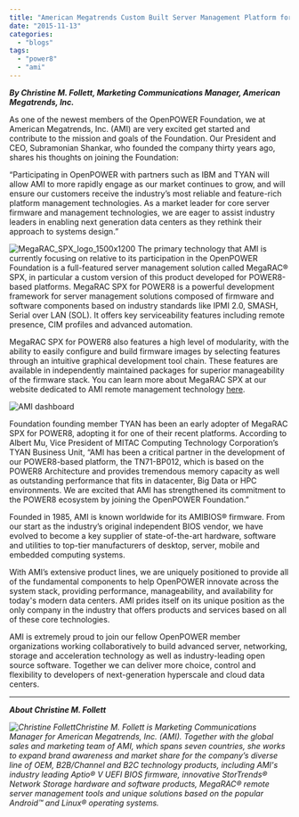 ```yaml
---
title: "American Megatrends Custom Built Server Management Platform for OpenPOWER"
date: "2015-11-13"
categories: 
  - "blogs"
tags: 
  - "power8"
  - "ami"
---
```


**_By Christine M. Follett, Marketing Communications Manager, American Megatrends, Inc._**

As one of the newest members of the OpenPOWER Foundation, we at American Megatrends, Inc. (AMI) are very excited get started and contribute to the mission and goals of the Foundation. Our President and CEO, Subramonian Shankar, who founded the company thirty years ago, shares his thoughts on joining the Foundation:

“Participating in OpenPOWER with partners such as IBM and TYAN will allow AMI to more rapidly engage as our market continues to grow, and will ensure our customers receive the industry’s most reliable and feature-rich platform management technologies. As a market leader for core server firmware and management technologies, we are eager to assist industry leaders in enabling next generation data centers as they rethink their approach to systems design.”

![MegaRAC_SPX_logo_1500x1200](images/MegaRAC_SPX_logo_1500x1200-300x240.png) The primary technology that AMI is currently focusing on relative to its participation in the OpenPOWER Foundation is a full-featured server management solution called MegaRAC® SPX, in particular a custom version of this product developed for POWER8-based platforms. MegaRAC SPX for POWER8 is a powerful development framework for server management solutions composed of firmware and software components based on industry standards like IPMI 2.0, SMASH, Serial over LAN (SOL). It offers key serviceability features including remote presence, CIM profiles and advanced automation.

MegaRAC SPX for POWER8 also features a high level of modularity, with the ability to easily configure and build firmware images by selecting features through an intuitive graphical development tool chain. These features are available in independently maintained packages for superior manageability of the firmware stack. You can learn more about MegaRAC SPX at our website dedicated to AMI remote management technology [here](http://www.megarac.com/live/embedded/megarac-spx/).

![AMI dashboard](images/AMI-dashboard.png)

Foundation founding member TYAN has been an early adopter of MegaRAC SPX for POWER8, adopting it for one of their recent platforms. According to Albert Mu, Vice President of MITAC Computing Technology Corporation’s TYAN Business Unit, “AMI has been a critical partner in the development of our POWER8-based platform, the TN71-BP012, which is based on the POWER8 Architecture and provides tremendous memory capacity as well as outstanding performance that fits in datacenter, Big Data or HPC environments. We are excited that AMI has strengthened its commitment to the POWER8 ecosystem by joining the OpenPOWER Foundation.”

Founded in 1985, AMI is known worldwide for its AMIBIOS® firmware. From our start as the industry’s original independent BIOS vendor, we have evolved to become a key supplier of state-of-the-art hardware, software and utilities to top-tier manufacturers of desktop, server, mobile and embedded computing systems.

With AMI’s extensive product lines, we are uniquely positioned to provide all of the fundamental components to help OpenPOWER innovate across the system stack, providing performance, manageability, and availability for today's modern data centers. AMI prides itself on its unique position as the only company in the industry that offers products and services based on all of these core technologies.

AMI is extremely proud to join our fellow OpenPOWER member organizations working collaboratively to build advanced server, networking, storage and acceleration technology as well as industry-leading open source software. Together we can deliver more choice, control and flexibility to developers of next-generation hyperscale and cloud data centers.

* * *

**_About Christine M. Follett_**

_![Christine Follett](images/Christine-Follett.png)Christine M. Follett is Marketing Communications Manager for American Megatrends, Inc. (AMI). Together with the global sales and marketing team of AMI, which spans seven countries, she works to expand brand awareness and market share for the company’s diverse line of OEM, B2B/Channel and B2C technology products, including AMI's industry leading Aptio® V UEFI BIOS firmware, innovative StorTrends® Network Storage hardware and software products, MegaRAC® remote server management tools and unique solutions based on the popular Android™ and Linux® operating systems._
